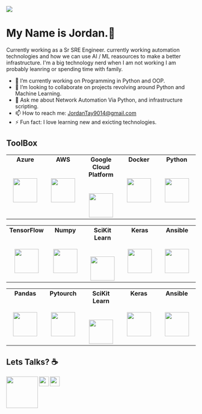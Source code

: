 <p>
  <img src="https://media2.giphy.com/media/l2Jhu9OrGRImXT4Kk/200w.gif?cid=ecf05e472li05dtxtd9lj36514efbduyli6d041dc5l9wig3&rid=200w.gif"></p>

# My Name is Jordan.👋

Currently working as a Sr SRE Engineer. currently working automation technologies and how we can use AI / ML reasources to make a better infrastructure. I'm a big technology nerd when I am not working I am probably leanring or spending time with family.

- 🔭 I’m currently working on Programming in Python and OOP.
- 👯 I’m looking to collaborate on projects revolving around Python and Machine Learning.
- 💬 Ask me about Network Automation Via Python, and infrastructure scripting.
- 📫 How to reach me: JordanTay9014@gmail.com
- ⚡ Fun fact: I love learning new and exicting technologies.

## ToolBox

<table>
  <tbody>
    <tr valign="top">
      <td width="20%" align="center">
        <span><strong>Azure</strong></span><br><br><br>
        <img height="64px" src="https://cdn.svgporn.com/logos/azure.svg">
      </td>
      <td width="20%" align="center">
        <span><strong>AWS</strong></span><br><br><br>
        <img height="64px" src="https://cdn.svgporn.com/logos/aws.svg">
      </td>
      <td width="20%" align="center">
        <span><strong>Google Cloud Platform</strong></span><br><br><br>
        <img height="64px" src="https://cdn.svgporn.com/logos/google-cloud-platform.svg">
      </td>
      <td width="20%" align="center">
        <span><strong>Docker</strong></span><br><br><br>
        <img height="64px" src="https://cdn.svgporn.com/logos/docker-icon.svg">
      </td>
      <td width="20%" align="center">
        <span><strong>Python</strong></span><br><br><br>
        <img height="64px" src="https://cdn.svgporn.com/logos/python.svg">
      </td>
      </tbody>
</table>
<table>
  <tbody>
    <tr valign="top">
      <td width="20%" align="center">
        <span><strong>TensorFlow</strong></span><br><br><br>
        <img height="64px" src="https://cdn.svgporn.com/logos/tensorflow.svg">
      </td>
      <td width="20%" align="center">
        <span><strong>Numpy</strong></span><br><br><br>
        <img height="64px" src="https://numpy.org/images/logos/numpy.svg">
      </td>
      <td width="20%" align="center">
        <span><strong>SciKit Learn</strong></span><br><br><br>
        <img height="64px" src="https://scikit-learn.org/stable/_static/scikit-learn-logo-small.png">
      </td>
      <td width="20%" align="center">
        <span><strong>Keras</strong></span><br><br><br>
        <img height="64px" src="https://keras.io/img/logo.png">
      </td>
      <td width="20%" align="center">
        <span><strong>Ansible</strong></span><br><br><br>
        <img height="64px" src="https://cdn.svgporn.com/logos/ansible.svg">
      </td>
      </tbody>
</table>
<table>
  <tbody>
    <tr valign="top">
      <td width="20%" align="center">
        <span><strong>Pandas</strong></span><br><br><br>
        <img height="64px" src="https://pandas.pydata.org/pandas-docs/version/1.0.5/_static/pandas.svg">
      </td>
      <td width="20%" align="center">
        <span><strong>Pytourch</strong></span><br><br><br>
        <img height="64px" src="https://cdn.svgporn.com/logos/pytorch.svg">
      </td>
      <td width="20%" align="center">
        <span><strong>SciKit Learn</strong></span><br><br><br>
        <img height="64px" src="https://scikit-learn.org/stable/_static/scikit-learn-logo-small.png">
      </td>
      <td width="20%" align="center">
        <span><strong>Keras</strong></span><br><br><br>
        <img height="64px" src="https://keras.io/img/logo.png">
      </td>
      <td width="20%" align="center">
        <span><strong>Ansible</strong></span><br><br><br>
        <img height="64px" src="https://cdn.svgporn.com/logos/ansible.svg">
      </td>
      </tbody>
</table>

## Lets Talks? ☕

  <a href="https://www.linkedin.com/in/jordan-taylor-3555aba6/">
    <img align="left" width="84px" src="https://cdn.svgporn.com/logos/linkedin.svg" />
  </a>
  <a href="https://twitter.com/Just_Jordan_T">
    <img align="left" width="26px" src="https://cdn.svgporn.com/logos/twitter.svg" />
  </a>
  <a href="mailto:Jordantay9014@gmail.com">
    <img align="left" width="26px" src="https://cdn.svgporn.com/logos/google-gmail.svg" />
  </a>

<!--
**JustJordanT/JustJordanT** is a ✨ _special_ ✨ repository because its `README.md` (this file) appears on your GitHub profile.

Here are some ideas to get you started:

- 🔭 I’m currently working on ...
- 🌱 I’m currently learning ...
- 👯 I’m looking to collaborate on ...
- 🤔 I’m looking for help with ...
- 💬 Ask me about ...
- 📫 How to reach me: ...
- 😄 Pronouns: ...
- ⚡ Fun fact: ...

## Get in touch

**Twitter**: [JustJordanT](https://twitter.com/Just_Jordan_T)

**Personal Site**: [JustJordanT.com](JustJordanT.com)

**Linkedin**: [Jordan Taylor](https://www.linkedin.com/in/jordan-taylor-3555aba6/)
-->
